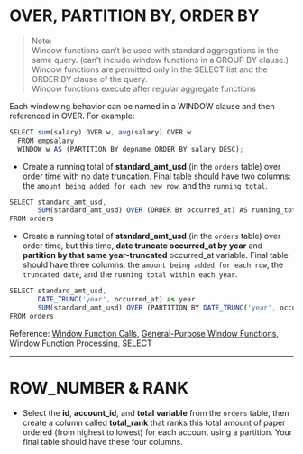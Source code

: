 # OVER, PARTITION BY, ORDER BY

> Note: \
Window functions can’t be used with standard aggregations in the same query. (can’t include window functions in a GROUP BY clause.)\
Window functions are permitted only in the SELECT list and the ORDER BY clause of the query.\
Window functions execute after regular aggregate functions

Each windowing behavior can be named in a WINDOW clause and then referenced in OVER. For example:
```javascript
SELECT sum(salary) OVER w, avg(salary) OVER w
  FROM empsalary
  WINDOW w AS (PARTITION BY depname ORDER BY salary DESC);
```

- Create a running total of **standard_amt_usd** (in the `orders` table) over order time with no date truncation. Final table should have two columns: the `amount being added for each new row`, and the `running total`.
```javascript
SELECT standard_amt_usd,
       SUM(standard_amt_usd) OVER (ORDER BY occurred_at) AS running_total
FROM orders
```

- Create a running total of **standard_amt_usd** (in the `orders` table) over order time, but this time, **date truncate occurred_at by year** and **partition by that same year-truncated** occurred_at variable. Final table should have three columns: the `amount being added for each row`, the `truncated date`, and the `running total within each year`.
```javascript
SELECT standard_amt_usd,
       DATE_TRUNC('year', occurred_at) as year,
       SUM(standard_amt_usd) OVER (PARTITION BY DATE_TRUNC('year', occurred_at) ORDER BY occurred_at) AS running_total
FROM orders
```

Reference:
[Window Function Calls](https://www.postgresql.org/docs/9.1/sql-expressions.html#SYNTAX-WINDOW-FUNCTIONS),
[General-Purpose Window Functions](https://www.postgresql.org/docs/9.1/functions-window.html#FUNCTIONS-WINDOW-TABLE),
[Window Function Processing](https://www.postgresql.org/docs/9.1/queries-table-expressions.html#QUERIES-WINDOW),
[SELECT](https://www.postgresql.org/docs/9.1/sql-select.html)

---

# ROW_NUMBER & RANK

- Select the **id**, **account_id**, and **total variable** from the `orders` table, then create a column called **total_rank** that ranks this total amount of paper ordered (from highest to lowest) for each account using a partition. Your final table should have these four columns.
